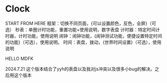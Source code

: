 # Clock
START FROM HERE
框架：切换不同页面，{可以设置颜色，反色，全屏}（可选）
秒表：单圈计时功能，重置功能+使用说明，数字表盘
计时器：特定时间计时器，计时功能，使用说明
闹钟：闹钟功能，{闹钟测试功能，便捷设置特定时间的功能}（可选），使用说明。
时间：表盘，拨动，{世界时间设置}（可选），使用说明

HELLO MDFK

2024.7.21 这个版本结合了yyh的表盘以及我对js冲突以及很多小bug的解决。之后用这个版本
